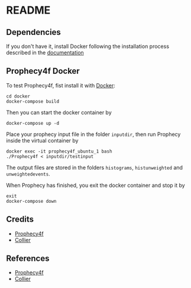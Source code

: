 # README

## Dependencies

If you don't have it, install Docker following the installation process described in the [documentation](https://docs.docker.com/install/)

## Prophecy4f Docker

To test Prophecy4f, fist install it with [Docker](https://www.docker.com):

```
cd docker
docker-compose build
```

Then you can start the docker container by

```
docker-compose up -d
```

Place your prophecy input file in the folder `inputdir`, then run Prophecy inside the virtual container by
```
docker exec -it prophecy4f_ubuntu_1 bash
./Prophecy4f < inputdir/testinput
```

The output files are stored in the folders `histograms`, `histunweighted` and `unweightedevents`.

When Prophecy has finished, you exit the docker container and stop it by

```
exit
docker-compose down
```

## Credits

 * [Prophecy4f](https://prophecy4f.hepforge.org)
 * [Collier](https://collier.hepforge.org/index.html)

## References

 * [Prophecy4f](https://prophecy4f.hepforge.org/documentation.html)
 * [Collier](https://collier.hepforge.org/documentation.html)
